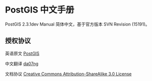 # PostGIS 中文手册

PostGIS 2.3.1dev Manual 简体中文，基于官方版本 SVN Revision (15191)。

## 授权协议

英语原文 [PostGIS](http://postgis.net)

中文翻译 [da07ng](http://gaodaojing.com)

文档协议 [Creative Commons Attribution-ShareAlike 3.0 License](https://creativecommons.org/licenses/by-sa/3.0/)

